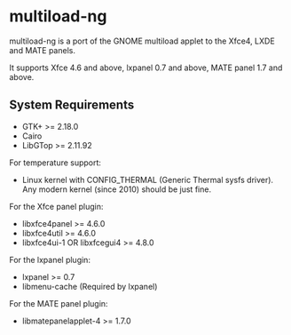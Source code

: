 multiload-ng
================

multiload-ng is a port of the GNOME multiload applet to the Xfce4, LXDE
and MATE panels.

It supports Xfce 4.6 and above, lxpanel 0.7 and above, MATE panel 1.7 and above.

System Requirements
-------------------

- GTK+                          >= 2.18.0
- Cairo
- LibGTop                       >= 2.11.92

For temperature support:
- Linux kernel with CONFIG_THERMAL (Generic Thermal sysfs driver).
  Any modern kernel (since 2010) should be just fine.

For the Xfce panel plugin:

- libxfce4panel                 >= 4.6.0
- libxfce4util                  >= 4.6.0
- libxfce4ui-1 OR libxfcegui4   >= 4.8.0

For the lxpanel plugin:

- lxpanel                       >= 0.7
- libmenu-cache                 (Required by lxpanel)

For the MATE panel plugin:

- libmatepanelapplet-4          >= 1.7.0
